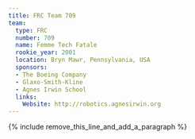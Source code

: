 ```yaml
---
title: FRC Team 709
team:
  type: FRC
  number: 709
  name: Femme Tech Fatale
  rookie_year: 2001
  location: Bryn Mawr, Pennsylvania, USA
  sponsors:
  - The Boeing Company
  - Glaxo-Smith-Kline
  - Agnes Irwin School
  links:
    Website: http://robotics.agnesirwin.org
---
```


{% include remove_this_line_and_add_a_paragraph %}